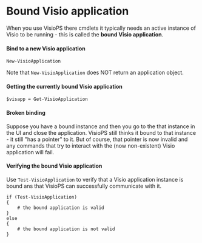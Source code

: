 # Bound Visio application

When you use VisioPS there cmdlets it typically needs an active instance of Visio to be running - this is called the **bound Visio application**.

#### Bind to a new Visio application <a id="creating-an-binding-to-a-new-visio-application"></a>

```text
New-VisioApplication
```

Note that `New-VisioApplication` does NOT return an application object.

#### Getting the currently bound Visio application <a id="getting-the-bound-application-instance"></a>

```text
$visapp = Get-VisioApplication
```

#### Broken binding <a id="a-bound-visio-instance-may-be-invalid"></a>

Suppose you have a bound instance and then you go to the that instance in the UI and close the application. VisioPS still thinks it bound to that instance - it still "has a pointer" to it. But of course, that pointer is now invalid and any commands that try to interact with the \(now non-existent\) Visio application will fail.

#### Verifying the bound Visio application <a id="a-bound-visio-instance-may-be-invalid"></a>

Use `Test-VisioApplication` to verify that a Visio application instance is bound ans that VisioPS can successfully communicate with it.

```text
if (Test-VisioApplication)
{
    # the bound application is valid
}
else
{
    # the bound application is not valid
}
```

